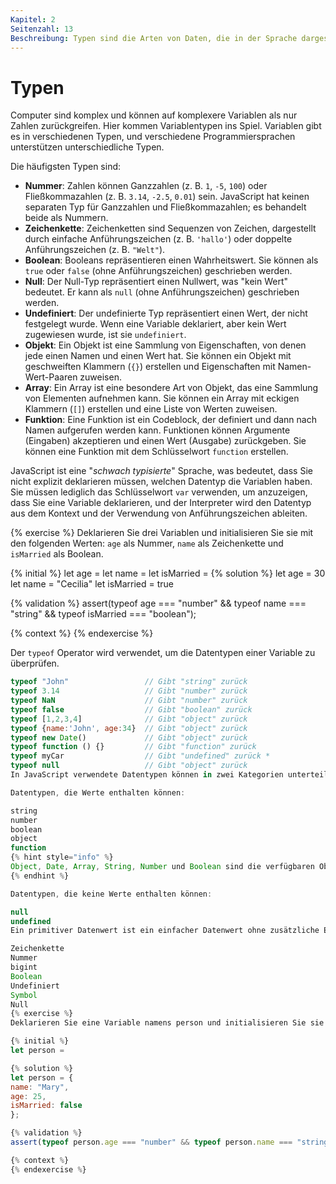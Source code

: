 ```yaml
---
Kapitel: 2
Seitenzahl: 13
Beschreibung: Typen sind die Arten von Daten, die in der Sprache dargestellt und manipuliert werden können.
---
```


# Typen

Computer sind komplex und können auf komplexere Variablen als nur Zahlen zurückgreifen. Hier kommen Variablentypen ins Spiel. Variablen gibt es in verschiedenen Typen, und verschiedene Programmiersprachen unterstützen unterschiedliche Typen.

Die häufigsten Typen sind:

* **Nummer**: Zahlen können Ganzzahlen (z. B. `1`, `-5`, `100`) oder Fließkommazahlen (z. B. `3.14`, `-2.5`, `0.01`) sein. JavaScript hat keinen separaten Typ für Ganzzahlen und Fließkommazahlen; es behandelt beide als Nummern.
* **Zeichenkette**: Zeichenketten sind Sequenzen von Zeichen, dargestellt durch einfache Anführungszeichen (z. B. `'hallo'`) oder doppelte Anführungszeichen (z. B. `"Welt"`).
* **Boolean**: Booleans repräsentieren einen Wahrheitswert. Sie können als `true` oder `false` (ohne Anführungszeichen) geschrieben werden.
* **Null**: Der Null-Typ repräsentiert einen Nullwert, was "kein Wert" bedeutet. Er kann als `null` (ohne Anführungszeichen) geschrieben werden.
* **Undefiniert**: Der undefinierte Typ repräsentiert einen Wert, der nicht festgelegt wurde. Wenn eine Variable deklariert, aber kein Wert zugewiesen wurde, ist sie `undefiniert`.
* **Objekt**: Ein Objekt ist eine Sammlung von Eigenschaften, von denen jede einen Namen und einen Wert hat. Sie können ein Objekt mit geschweiften Klammern (`{}`) erstellen und Eigenschaften mit Namen-Wert-Paaren zuweisen.
* **Array**: Ein Array ist eine besondere Art von Objekt, das eine Sammlung von Elementen aufnehmen kann. Sie können ein Array mit eckigen Klammern (`[]`) erstellen und eine Liste von Werten zuweisen.
* **Funktion**: Eine Funktion ist ein Codeblock, der definiert und dann nach Namen aufgerufen werden kann. Funktionen können Argumente (Eingaben) akzeptieren und einen Wert (Ausgabe) zurückgeben. Sie können eine Funktion mit dem Schlüsselwort `function` erstellen.

JavaScript ist eine "_schwach typisierte_" Sprache, was bedeutet, dass Sie nicht explizit deklarieren müssen, welchen Datentyp die Variablen haben. Sie müssen lediglich das Schlüsselwort `var` verwenden, um anzuzeigen, dass Sie eine Variable deklarieren, und der Interpreter wird den Datentyp aus dem Kontext und der Verwendung von Anführungszeichen ableiten.

{% exercise %}
Deklarieren Sie drei Variablen und initialisieren Sie sie mit den folgenden Werten: `age` als Nummer, `name` als Zeichenkette und `isMarried` als Boolean.

{% initial %}
let age =
let name = 
let isMarried =
{% solution %}
let age = 30
let name = "Cecilia"
let isMarried = true

{% validation %}
assert(typeof age === "number" && typeof name === "string" && typeof isMarried === "boolean");

{% context %}
{% endexercise %}

Der `typeof` Operator wird verwendet, um die Datentypen einer Variable zu überprüfen.

```javascript
typeof "John"                 // Gibt "string" zurück
typeof 3.14                   // Gibt "number" zurück
typeof NaN                    // Gibt "number" zurück
typeof false                  // Gibt "boolean" zurück
typeof [1,2,3,4]              // Gibt "object" zurück
typeof {name:'John', age:34}  // Gibt "object" zurück
typeof new Date()             // Gibt "object" zurück
typeof function () {}         // Gibt "function" zurück
typeof myCar                  // Gibt "undefined" zurück *
typeof null                   // Gibt "object" zurück
In JavaScript verwendete Datentypen können in zwei Kategorien unterteilt werden, basierend auf den enthaltenen Werten.

Datentypen, die Werte enthalten können:

string
number
boolean
object
function
{% hint style="info" %}
Object, Date, Array, String, Number und Boolean sind die verfügbaren Objekttypen in JavaScript.
{% endhint %}

Datentypen, die keine Werte enthalten können:

null
undefined
Ein primitiver Datenwert ist ein einfacher Datenwert ohne zusätzliche Eigenschaften und Methoden und kein Objekt. Sie sind unveränderlich, d.h. sie können nicht verändert werden. Es gibt 7 primitive Datentypen:

Zeichenkette
Nummer
bigint
Boolean
Undefiniert
Symbol
Null
{% exercise %}
Deklarieren Sie eine Variable namens person und initialisieren Sie sie mit einem Objekt, das die folgenden Eigenschaften enthält: age als Nummer, name als Zeichenkette und isMarried als Boolean.

{% initial %}
let person =

{% solution %}
let person = {
name: "Mary",
age: 25,
isMarried: false
};

{% validation %}
assert(typeof person.age === "number" && typeof person.name === "string" && typeof person.isMarried === "boolean");

{% context %}
{% endexercise %}



